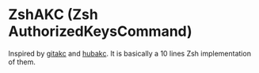 # ZshAKC (Zsh AuthorizedKeysCommand)

Inspired by [gitakc](https://github.com/sequencer/gitakc) and [hubakc](https://github.com/Enter-tainer/hubakc). It is basically a 10 lines Zsh implementation of them.
